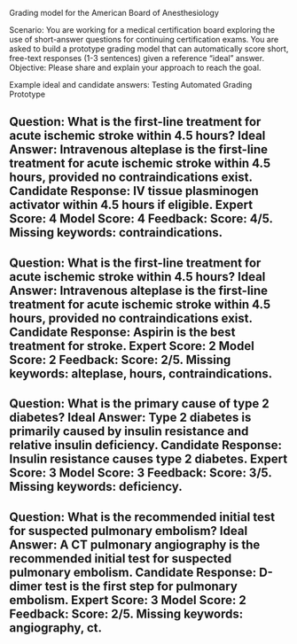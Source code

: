 Grading model for the American Board of Anesthesiology

Scenario: You are working for a medical certification board exploring the use of short-answer questions for continuing certification exams. You are asked to build a prototype grading model that can automatically score short, free-text responses (1-3 sentences) given a reference “ideal” answer.
Objective: Please share and explain your approach to reach the goal.

Example ideal and candidate answers:
Testing Automated Grading Prototype

Question: What is the first-line treatment for acute ischemic stroke within 4.5 hours?
Ideal Answer: Intravenous alteplase is the first-line treatment for acute ischemic stroke within 4.5 hours, provided no contraindications exist.
Candidate Response: IV tissue plasminogen activator within 4.5 hours if eligible.
Expert Score: 4
Model Score: 4
Feedback: Score: 4/5. Missing keywords: contraindications.
--------------------------------------------------------------------------------
Question: What is the first-line treatment for acute ischemic stroke within 4.5 hours?
Ideal Answer: Intravenous alteplase is the first-line treatment for acute ischemic stroke within 4.5 hours, provided no contraindications exist.
Candidate Response: Aspirin is the best treatment for stroke.
Expert Score: 2
Model Score: 2
Feedback: Score: 2/5. Missing keywords: alteplase, hours, contraindications.
--------------------------------------------------------------------------------
Question: What is the primary cause of type 2 diabetes?
Ideal Answer: Type 2 diabetes is primarily caused by insulin resistance and relative insulin deficiency.
Candidate Response: Insulin resistance causes type 2 diabetes.
Expert Score: 3
Model Score: 3
Feedback: Score: 3/5. Missing keywords: deficiency.
--------------------------------------------------------------------------------
Question: What is the recommended initial test for suspected pulmonary embolism?
Ideal Answer: A CT pulmonary angiography is the recommended initial test for suspected pulmonary embolism.
Candidate Response: D-dimer test is the first step for pulmonary embolism.
Expert Score: 3
Model Score: 2
Feedback: Score: 2/5. Missing keywords: angiography, ct.
--------------------------------------------------------------------------------
